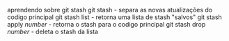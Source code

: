 aprendendo sobre git stash
git stash - separa as novas atualizações do codigo principal
git stash list - retorna uma lista de stash "salvos"
git stash apply *number* - retorna o stash para o codigo principal
git stash drop *number* - deleta o stash da lista